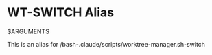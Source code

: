 # WT-SWITCH Alias

$ARGUMENTS

This is an alias for /bash-.claude/scripts/worktree-manager.sh-switch
